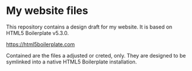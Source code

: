 # My website files

This repository contains a design draft for my website.
It is based on HTML5 Boilerplate v5.3.0.

https://html5boilerplate.com

Contained are the files a adjusted or creted, only. They are designed to
be symlinked into a native HTML5 Boilerplate installation.


